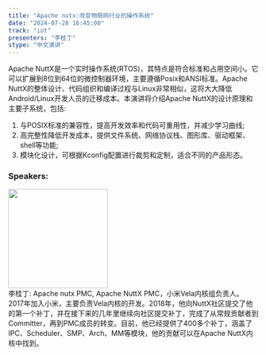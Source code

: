 ```yaml
---
title: "Apache nutx:改变物联网行业的操作系统"
date: "2024-07-28 16:45:00" 
track: "iot"
presenters: "李桂丁"
stype: "中文演讲"
---
```

Apache NuttX是一个实时操作系统(RTOS)，其特点是符合标准和占用空间小。它可以扩展到8位到64位的微控制器环境，主要遵循Posix和ANSI标准。Apache NuttX的整体设计、代码组织和编译过程与Linux非常相似，这将大大降低Android/Linux开发人员的迁移成本。本演讲将介绍Apache NuttX的设计原理和主要子系统，包括:
1. 与POSIX标准的兼容性，提高开发效率和代码可重用性，并减少学习曲线;
2. 高完整性降低开发成本，提供文件系统、网络协议栈、图形库、驱动框架、shell等功能;
3. 模块化设计，可根据Kconfig配置进行裁剪和定制，适合不同的产品形态。
 ### Speakers: 
 <img src="https://sessionize.com/image/bf66-400o400o1-7DWLhwHkV8V8PhmjrHPDy7.jpg" width="200" /><br>李桂丁: Apache nutx PMC, Apache NuttX PMC，小米Vela内核组负责人。2017年加入小米，主要负责Vela内核的开发。2018年，他向NuttX社区提交了他的第一个补丁，并在接下来的几年里继续向社区提交补丁，完成了从常规贡献者到Committer，再到PMC成员的转变。目前，他已经提供了400多个补丁，涵盖了IPC、Scheduler、SMP、Arch、MM等模块，他的贡献可以在Apache NuttX内核中找到。
 <br><br>